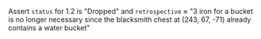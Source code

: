 Assert `status` for 1.2 is "Dropped" and `retrospective` ≈ "3 iron for a bucket is no longer necessary since the blacksmith chest at (243, 67, -71) already contains a water bucket"
